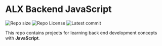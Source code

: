 # ALX Backend JavaScript

![Repo size](https://img.shields.io/github/repo-size/ibkam/alx-backend-javascript)
![Repo License](https://img.shields.io/github/license/ibkam/alx-backend-javascript.svg)
![Latest commit](https://img.shields.io/github/last-commit/ibkam/alx-backend-javascript/main?style=round-square)

This repo contains projects for learning back end development concepts with __JavaScript__.

